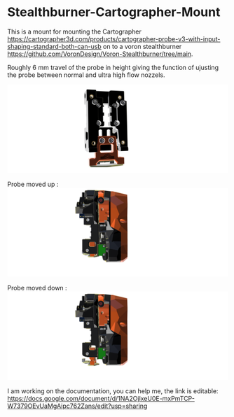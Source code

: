 
# Stealthburner-Cartographer-Mount

This is a mount for mounting the Cartographer https://cartographer3d.com/products/cartographer-probe-v3-with-input-shaping-standard-both-can-usb on to a voron stealthburner https://github.com/VoronDesign/Voron-Stealthburner/tree/main.

Roughly 6 mm travel of the probe in height giving the function of ujusting the probe between normal and ultra high flow nozzels.

![By Marcel Hofstra](https://github.com/izanamisu/Stealthburner-Cartographer-Mount/blob/main/PICTURES/down4.png)

Probe moved up :
![By Marcel Hofstra](https://github.com/izanamisu/Stealthburner-Cartographer-Mount/blob/main/PICTURES/Up.png)

Probe moved down :
![By Marcel Hofstra](https://github.com/izanamisu/Stealthburner-Cartographer-Mount/blob/main/PICTURES/down.png)

I am working on the documentation, you can help me, the link is editable: https://docs.google.com/document/d/1NA2OjlxeU0E-mxPmTCP-W7379OEvUaMgAipc762Zans/edit?usp=sharing
